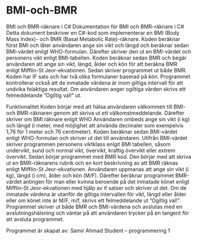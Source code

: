 # BMI-och-BMR
BMI och BMR-räknare i C#
Dokumentation för BMI och BMR-räknare i C#
Detta dokument beskriver en C#-kod som implementerar en BMI (Body Mass Index)- och BMR (Basal Metabolic Rate)-räknare. 
Koden beräknar först BMI och låter användaren ange sin vikt och längd och beräknar sedan BMI-värdet enligt WHO-formulan. Därefter skriver den ut en BMI-värdet och personens vikt enligt BMI-tabellen.
Koden beräknar sedan BMR och begär användaren att ange sin vikt, längd, ålder och kön för att beräkna BMR enligt Mifflin-St Jeor-ekvationen. Sedan skriver programmet ut både BMR. Koden har IF sats och har två olika formulaner baserad på kön. Programmet kontrollerar också att de inmatade värdena är inom giltiga intervall för att undvika felaktiga resultat. Om användaren anger ogiltiga värden skrivs ett felmeddelande ”Ogiltig val!” ut.

Funktionalitet
Koden börjar med att hälsa användaren välkommen till BMI- och BMR-räknaren genom att skriva ut ett välkomstmeddelande.
Därefter skriver om BMI räknare enlgit WHO
Användaren ombeds ange sin vikt (i kg) och längd (i meter, med möjlighet att använda decimaler som exempelvis 1,76 för 1 meter och 76 centimeter).
Koden beräknar sedan BMI-värdet enligt WHO-formulan och skriver ut det till användaren.
Utifrån BMI-värdet skriver programmen personens viktklass enlgit BMI tabellen, såsom undervikt, sund och normal vikt, övervikt, kraftig övervikt eller extrem övervikt.
Sedan börjar programmet med BMR kod. Den börjar med att skriva ut en BMR-räknarens rubrik och en kort beskrivning av att BMR räknas enligt Mifflin-St Jeor-ekvationen.
Användaren uppmanas att ange sin vikt (i kg), längd (i cm), ålder och kön (M/F). Därefter beräknar programmet BMR-värdet antingen för man eller kvinna beroende på det inmatade könet enligt Mifflin-St Jeor-ekvationen med hjälp av if satser och skriver ut det. Om de inmatade värdena är utanför de giltiga intervallen för vikt, längd eller ålder eller om könet inte är M/F, m/f, skrivs ett felmeddelande ut ”Ogiltig val!”.  
Programmet skriver ut både BMR och BMI-värdena och avslutas med en avslutningshälsning och väntar på att användaren trycker på en tangent för att avsluta programmet.
 

Programmet är skapat av:
Samir Ahmad
Student – programmering 1 
